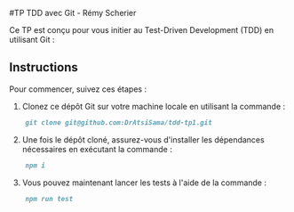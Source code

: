 #TP TDD avec Git - Rémy Scherier

Ce TP est conçu pour vous initier au Test-Driven Development (TDD) en utilisant Git :

## Instructions

Pour commencer, suivez ces étapes :

1. Clonez ce dépôt Git sur votre machine locale en utilisant la commande :
```markdown
    git clone git@github.com:DrAtsiSama/tdd-tp1.git
```
2. Une fois le dépôt cloné, assurez-vous d'installer les dépendances nécessaires en exécutant la commande :
```markdown
    npm i
```
3. Vous pouvez maintenant lancer les tests à l'aide de la commande :
```markdown
    npm run test
```
